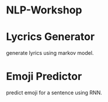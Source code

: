 # NLP-Workshop

# Lycrics Generator

generate lyrics using markov model.

# Emoji Predictor

predict emoji for a sentence using RNN. 
